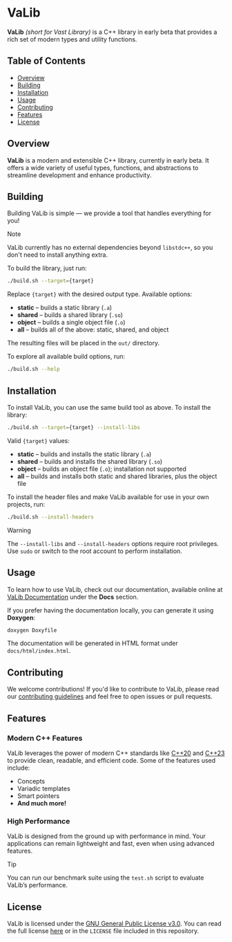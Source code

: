 # VaLib
**VaLib** *(short for Vast Library)* is a C++ library in early beta that provides a rich set of modern types and utility functions.

## Table of Contents
- [Overview](#overview)
- [Building](#building)
- [Installation](#installation)
- [Usage](#usage)
- [Contributing](#contributing)
- [Features](#features)
- [License](#license)

## Overview
**VaLib** is a modern and extensible C++ library, currently in early beta. It offers a wide variety of useful types, functions, and abstractions to streamline development and enhance productivity.

## Building
Building VaLib is simple — we provide a tool that handles everything for you!

> [!NOTE]
> VaLib currently has no external dependencies beyond `libstdc++`, so you don't need to install anything extra.

To build the library, just run:

```sh
./build.sh --target={target}
```

Replace `{target}` with the desired output type. Available options:
- **static** – builds a static library (`.a`)
- **shared** – builds a shared library (`.so`)
- **object** – builds a single object file (`.o`)
- **all** – builds all of the above: static, shared, and object

The resulting files will be placed in the `out/` directory.

To explore all available build options, run:

```sh
./build.sh --help
```

## Installation
To install VaLib, you can use the same build tool as above.
To install the library:

```sh
./build.sh --target={target} --install-libs
```

Valid `{target}` values:
- **static** – builds and installs the static library (`.a`)
- **shared** – builds and installs the shared library (`.so`)
- **object** – builds an object file (`.o`); installation not supported
- **all** – builds and installs both static and shared libraries, plus the object file

To install the header files and make VaLib available for use in your own projects, run:

```sh
./build.sh --install-headers
```

> [!WARNING]
> The `--install-libs` and `--install-headers` options require root privileges. Use `sudo` or switch to the root account to perform installation.

## Usage
To learn how to use VaLib, check out our documentation, available online at [VaLib Documentation](https://VaLibTeam.github.io) under the **Docs** section.

If you prefer having the documentation locally, you can generate it using **Doxygen**:

```sh
doxygen Doxyfile
```

The documentation will be generated in HTML format under `docs/html/index.html`.

## Contributing
We welcome contributions! If you'd like to contribute to VaLib, please read our [contributing guidelines](CONTRIBUTING.md) and feel free to open issues or pull requests.

## Features
### Modern C++ Features
VaLib leverages the power of modern C++ standards like [C++20](https://en.cppreference.com/w/cpp/20) and [C++23](https://en.cppreference.com/w/cpp/23) to provide clean, readable, and efficient code. Some of the features used include:

- Concepts
- Variadic templates
- Smart pointers
- **And much more!**

### High Performance
VaLib is designed from the ground up with performance in mind. Your applications can remain lightweight and fast, even when using advanced features.

> [!TIP] 
> You can run our benchmark suite using the `test.sh` script to evaluate VaLib’s performance.

## License
VaLib is licensed under the [GNU General Public License v3.0](https://www.gnu.org/licenses/gpl-3.0.html). You can read the full license [here](https://www.gnu.org/licenses/gpl-3.0.html) or in the `LICENSE` file included in this repository.
